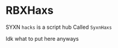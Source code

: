 # RBXHaxs

SYXN <code>hacks</code> is a script hub Called <code>SyxnHaxs</code>
  
  Idk what to put here anyways

